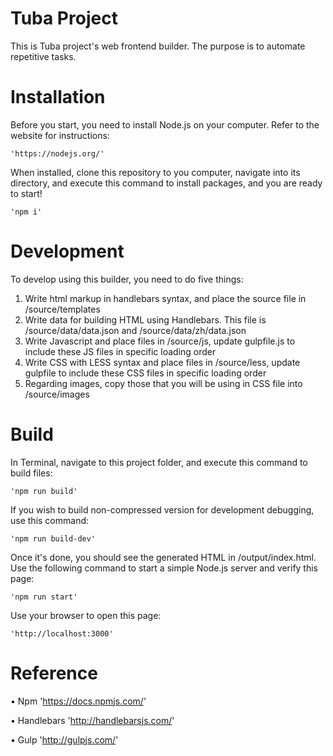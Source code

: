 Tuba Project
=================
This is Tuba project's web frontend builder. The purpose is to automate repetitive tasks.


Installation
=================
Before you start, you need to install Node.js on your computer. Refer to the website for instructions:

    'https://nodejs.org/'

When installed, clone this repository to you computer, navigate into its directory, and execute this command to install packages, and you are ready to start!

    'npm i'


Development
=================
To develop using this builder, you need to do five things:

1. Write html markup in handlebars syntax, and place the source file in /source/templates
2. Write data for building HTML using Handlebars. This file is /source/data/data.json and /source/data/zh/data.json
3. Write Javascript and place files in /source/js, update gulpfile.js to include these JS files in specific loading order
4. Write CSS with LESS syntax and place files in /source/less, update gulpfile to include these CSS files in specific loading order
5. Regarding images, copy those that you will be using in CSS file into /source/images

Build
=================
In Terminal, navigate to this project folder, and execute this command to build files: 

    'npm run build'

If you wish to build non-compressed version for development debugging, use this command:

    'npm run build-dev'

Once it's done, you should see the generated HTML in /output/index.html. Use the following command to start a simple Node.js server and verify this page:

    'npm run start'

Use your browser to open this page:

    'http://localhost:3000'

Reference
=================
• Npm
  'https://docs.npmjs.com/'

• Handlebars
  'http://handlebarsjs.com/'

• Gulp
  'http://gulpjs.com/'
